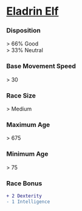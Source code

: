 <script>const page = "raceTypes"</script>
# **[Eladrin Elf](https://www.dndbeyond.com/races/elf#EladrinVariant)**
### **Disposition**
\> 66% Good<br>
\> 33% Neutral
### **Base Movement Speed**
\> 30
### **Race Size**
\> Medium
### **Maximum Age**
\> 675
### **Minimum Age**
\> 75
### **Race Bonus**
```diff
+ 2 Dexterity
- 1 Intelligence
```
